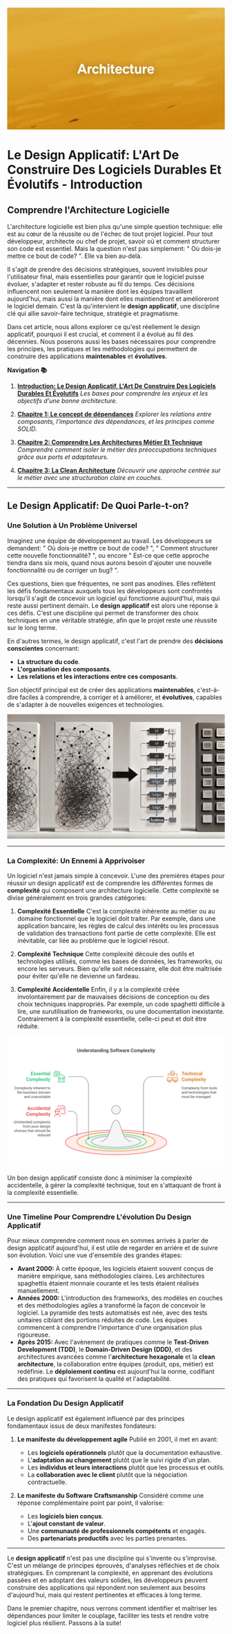 ![](assets/thumbnail.jpg)

# Le Design Applicatif: L'Art De Construire Des Logiciels Durables Et Évolutifs - Introduction

## Comprendre l'Architecture Logicielle

L'architecture logicielle est bien plus qu'une simple question technique: elle est au cœur de la réussite ou de l'échec de tout projet logiciel. Pour tout développeur, architecte ou chef de projet, savoir où et comment structurer son code est essentiel. Mais la question n'est pas simplement: " Où dois-je mettre ce bout de code? ". Elle va bien au-delà.

Il s'agit de prendre des décisions stratégiques, souvent invisibles pour l'utilisateur final, mais essentielles pour garantir que le logiciel puisse évoluer, s'adapter et rester robuste au fil du temps. Ces décisions influencent non seulement la manière dont les équipes travaillent aujourd'hui, mais aussi la manière dont elles maintiendront et amélioreront le logiciel demain. C'est là qu'intervient le **design applicatif**, une discipline clé qui allie savoir-faire technique, stratégie et pragmatisme.

Dans cet article, nous allons explorer ce qu'est réellement le design applicatif, pourquoi il est crucial, et comment il a évolué au fil des décennies. Nous poserons aussi les bases nécessaires pour comprendre les principes, les pratiques et les méthodologies qui permettent de construire des applications **maintenables** et **évolutives**.

**Navigation 📚**

1. [**Introduction: Le Design Applicatif, L'Art De Construire Des Logiciels Durables Et Évolutifs**](https://www.jterrazz.com/articles/9)
	 *Les bases pour comprendre les enjeux et les objectifs d'une bonne architecture.*

2. [**Chapitre 1: Le concept de dépendances**](https://www.jterrazz.com/articles/10)
	 *Explorer les relations entre composants, l'importance des dépendances, et les principes comme SOLID.*

3. [**Chapitre 2: Comprendre Les Architectures Métier Et Technique**](https://www.jterrazz.com/articles/11)
	 *Comprendre comment isoler le métier des préoccupations techniques grâce aux ports et adaptateurs.*

4. [**Chapitre 3: La Clean Architecture**](https://www.jterrazz.com/articles/12)
	 *Découvrir une approche centrée sur le métier avec une structuration claire en couches.*

---

## Le Design Applicatif: De Quoi Parle-t-on?

### Une Solution à Un Problème Universel

Imaginez une équipe de développement au travail. Les développeurs se demandent: " Où dois-je mettre ce bout de code? ", " Comment structurer cette nouvelle fonctionnalité? ", ou encore " Est-ce que cette approche tiendra dans six mois, quand nous aurons besoin d'ajouter une nouvelle fonctionnalité ou de corriger un bug? ".

Ces questions, bien que fréquentes, ne sont pas anodines. Elles reflètent les défis fondamentaux auxquels tous les développeurs sont confrontés lorsqu'il s'agit de concevoir un logiciel qui fonctionne aujourd'hui, mais qui reste aussi pertinent demain. Le **design applicatif** est alors une réponse à ces défis. C'est une discipline qui permet de transformer des choix techniques en une véritable stratégie, afin que le projet reste une réussite sur le long terme.

En d'autres termes, le design applicatif, c'est l'art de prendre des **décisions conscientes** concernant:

- **La structure du code**.
- **L'organisation des composants**.
- **Les relations et les interactions entre ces composants**.

Son objectif principal est de créer des applications **maintenables**, c'est-à-dire faciles à comprendre, à corriger et à améliorer, et **évolutives**, capables de s'adapter à de nouvelles exigences et technologies.

![](assets/application-complexity.jpg)

---

### La Complexité: Un Ennemi à Apprivoiser

Un logiciel n'est jamais simple à concevoir. L'une des premières étapes pour réussir un design applicatif est de comprendre les différentes formes de **complexité** qui composent une architecture logicielle. Cette complexité se divise généralement en trois grandes catégories:

1. **Complexité Essentielle**
	 C'est la complexité inhérente au métier ou au domaine fonctionnel que le logiciel doit traiter. Par exemple, dans une application bancaire, les règles de calcul des intérêts ou les processus de validation des transactions font partie de cette complexité. Elle est inévitable, car liée au problème que le logiciel résout.

2. **Complexité Technique**
	 Cette complexité découle des outils et technologies utilisés, comme les bases de données, les frameworks, ou encore les serveurs. Bien qu'elle soit nécessaire, elle doit être maîtrisée pour éviter qu'elle ne devienne un fardeau.

3. **Complexité Accidentelle**
	 Enfin, il y a la complexité créée involontairement par de mauvaises décisions de conception ou des choix techniques inappropriés. Par exemple, un code spaghetti difficile à lire, une surutilisation de frameworks, ou une documentation inexistante. Contrairement à la complexité essentielle, celle-ci peut et doit être réduite.

![](assets/complexity-levels.svg)

Un bon design applicatif consiste donc à minimiser la complexité accidentelle, à gérer la complexité technique, tout en s'attaquant de front à la complexité essentielle.

---

### Une Timeline Pour Comprendre L'évolution Du Design Applicatif

Pour mieux comprendre comment nous en sommes arrivés à parler de design applicatif aujourd'hui, il est utile de regarder en arrière et de suivre son évolution. Voici une vue d'ensemble des grandes étapes:

- **Avant 2000:**
	À cette époque, les logiciels étaient souvent conçus de manière empirique, sans méthodologies claires. Les architectures spaghettis étaient monnaie courante et les tests étaient réalisés manuellement.
- **Années 2000:**
	L'introduction des frameworks, des modèles en couches et des méthodologies agiles a transformé la façon de concevoir le logiciel. La pyramide des tests automatisés est née, avec des tests unitaires ciblant des portions réduites de code. Les équipes commencent à comprendre l'importance d'une organisation plus rigoureuse.
- **Après 2015:**
	Avec l'avènement de pratiques comme le **Test-Driven Development (TDD)**, le **Domain-Driven Design (DDD)**, et des architectures avancées comme l'**architecture hexagonale** et la **clean architecture**, la collaboration entre équipes (produit, ops, métier) est redéfinie. Le **déploiement continu** est aujourd'hui la norme, codifiant des pratiques qui favorisent la qualité et l'adaptabilité.

---

### La Fondation Du Design Applicatif

Le design applicatif est également influencé par des principes fondamentaux issus de deux manifestes fondateurs:

1. **Le manifeste du développement agile**
	 Publié en 2001, il met en avant:
	 - Les **logiciels opérationnels** plutôt que la documentation exhaustive.
	 - L'**adaptation au changement** plutôt que le suivi rigide d'un plan.
	 - Les **individus et leurs interactions** plutôt que les processus et outils.
	 - La **collaboration avec le client** plutôt que la négociation contractuelle.

2. **Le manifeste du Software Craftsmanship**
	 Considéré comme une réponse complémentaire point par point, il valorise:
	 - Les **logiciels bien conçus**.
	 - L'**ajout constant de valeur**.
	 - Une **communauté de professionnels compétents** et engagés.
	 - Des **partenariats productifs** avec les parties prenantes.

---

Le **design applicatif** n'est pas une discipline qui s'invente ou s'improvise. C'est un mélange de principes éprouvés, d'analyses réfléchies et de choix stratégiques. En comprenant la complexité, en apprenant des évolutions passées et en adoptant des valeurs solides, les développeurs peuvent construire des applications qui répondent non seulement aux besoins d'aujourd'hui, mais qui restent pertinentes et efficaces à long terme.

Dans le premier chapitre, nous verrons comment identifier et maîtriser les dépendances pour limiter le couplage, faciliter les tests et rendre votre logiciel plus résilient. Passons à la suite!
